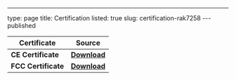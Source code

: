 ---
type: page
title: Certification
listed: true
slug: certification-rak7258
---published

| **Certificate** | **Source** | 
| ---- | ---- | 
| **CE Certificate** | **[Download](https://downloads.rakwireless.com/LoRa/Indoor-Gateway-RAK7258/Certification-Report/RAK7258_CE_Certificate.zip)** | 
| **FCC Certificate** | **[Download](https://downloads.rakwireless.com/LoRa/Indoor-Gateway-RAK7258/Certification-Report/RAK7258_FCC_Certificate.zip)** | 


